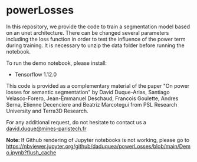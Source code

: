 # powerLosses
In this repository, we provide the code to train a segmentation model based on an unet architecture. There can be changed several parameters including the loss function in order to test the influence of the power term during training.
It is necessary to unzip the data folder before running the notebook.

To run the demo notebook, please install:
- Tensorflow 1.12.0


This code is provided as a complementary material of the paper "On power losses for semantic segmentation" by David Duque-Arias, Santiago Velasco-Forero, Jean-Emmanuel Deschaud, Francois Goulette, Andres Serna, Etienne Decenciere and Beatriz Marcotegui from PSL Research University and Terra3D Research.

For any additional request, do not hesitate to contact us a david.duque@mines-paristech.fr

<b>Note: </b>
If Github rendering of Jupyter notebooks is not working, please go to <a>https://nbviewer.jupyter.org/github/daduquea/powerLosses/blob/main/Demo.ipynb?flush_cache</a>


